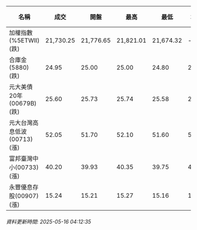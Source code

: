 | 名稱 | 成交 | 開盤 | 最高 | 最低 | 均價 | 成交金額(億) | 昨收 | 漲跌幅 | 漲跌 | 總量 | 昨量 | 振幅 |
| -------- | -------- | -------- | -------- |-------- | -------- | -------- |-------- |-------- |-------- | -------- | -------- |-------- |
|加權指數(%5ETWII) (跌)|21,730.25|21,776.65|21,821.01|21,674.32|-|3,414.59|21,782.87|0.24%|52.62|6,325,840|0|0.67%|
|合庫金(5880) (跌)|24.95|25.00|25.00|24.80|24.92|1.45|25.00|0.20%|0.05|5,831|7,718|0.80%|
|元大美債20年(00679B) (跌)|25.60|25.73|25.74|25.58|25.62|14.86|25.93|1.27%|0.33|57,973|75,228|0.62%|
|元大台灣高息低波(00713) (漲)|52.05|51.70|52.10|51.60|51.89|4.61|51.70|0.68%|0.35|8,886|10,303|0.97%|
|富邦臺灣中小(00733) (漲)|40.20|39.93|40.35|39.75|40.10|0.657|39.82|0.95%|0.38|1,637|1,029|1.51%|
|永豐優息存股(00907) (漲)|15.24|15.21|15.27|15.16|15.23|0.238|15.18|0.40%|0.06|1,562|1,904|0.72%|
###### 資料更新時間: 2025-05-16 04:12:35